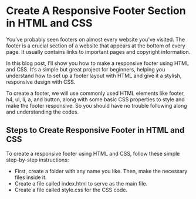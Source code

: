 # Create A Responsive Footer Section in HTML and CSS



You’ve probably seen footers on almost every website you’ve visited. The footer is a crucial section of a website that appears at the bottom of every page. It usually contains links to important pages and copyright information.

In this blog post, I’ll show you how to make a responsive footer using HTML and CSS. It’s a simple but great project for beginners, helping you understand how to set up a footer layout with HTML and give it a stylish, responsive design with CSS.

To create a footer, we will use commonly used HTML elements like footer, h4, ul, li, a, and button, along with some basic CSS properties to style and make the footer responsive. So you should have no trouble following along and understanding the codes.

## Steps to Create Responsive Footer in HTML and CSS

To create a responsive footer using HTML and CSS, follow these simple step-by-step instructions:

* First, create a folder with any name you like. Then, make the necessary files inside it.
* Create a file called index.html to serve as the main file.
* Create a file called style.css for the CSS code.
